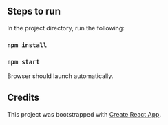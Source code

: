 ## Steps to run

In the project directory, run the following:

### `npm install`
### `npm start`

Browser should launch automatically.

## Credits

This project was bootstrapped with [Create React App](https://github.com/facebook/create-react-app).
